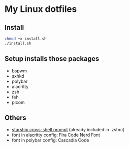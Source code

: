 # My Linux dotfiles

## Install
```bash
chmod +x install.sh
./install.sh
```

## Setup installs those packages
- bspwm
- sxhkd
- polybar
- alacritty
- zsh
- feh
- picom

## Others
- [starship cross-shell prompt](https://github.com/starship/starship.git) (already included in .zshrc)
- font in alacritty config: Fira Code Nerd Font
- font in polybar config: Cascadia Code

